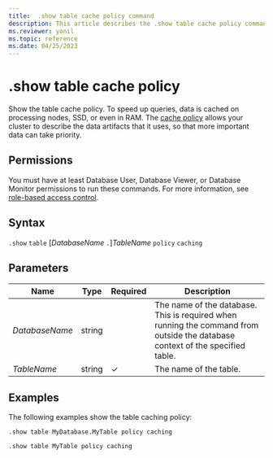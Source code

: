 ```yaml
---
title:  .show table cache policy command
description: This article describes the .show table cache policy command in Azure Data Explorer.
ms.reviewer: yonil
ms.topic: reference
ms.date: 04/25/2023
---
```

# .show table cache policy

Show the table cache policy. To speed up queries, data is cached on processing nodes, SSD, or even in RAM. The [cache policy](cachepolicy.md) allows your cluster to describe the data artifacts that it uses, so that more important data can take priority.

## Permissions

You must have at least Database User, Database Viewer, or Database Monitor permissions to run these commands. For more information, see [role-based access control](access-control/role-based-access-control.md).

## Syntax

`.show` `table` [*DatabaseName* `.`]*TableName* `policy` `caching`

## Parameters

|Name|Type|Required|Description|
|--|--|--|--|
|*DatabaseName*|string||The name of the database. This is required when running the command from outside the database context of the specified table.|
|*TableName*|string|&check;|The name of the table.|

## Examples

The following examples show the table caching policy:

```kusto
.show table MyDatabase.MyTable policy caching 
```

```kusto
.show table MyTable policy caching 
```
